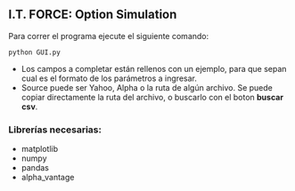 ## I.T. FORCE: Option Simulation

Para correr el programa ejecute el siguiente comando:
```
python GUI.py
```
* Los campos a completar están rellenos con un ejemplo, para que sepan cual es el formato de los parámetros a ingresar.
* Source puede ser Yahoo, Alpha o la ruta de algún archivo. Se puede copiar directamente la ruta del archivo, o buscarlo con el boton **buscar csv**.

### Librerías necesarias:
* matplotlib
* numpy
* pandas
* alpha_vantage
